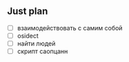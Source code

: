## Just plan
- [ ] взаимодействовать с самим собой
- [ ] osidect
- [ ] найти людей 
- [ ] скрипт саопцанн
